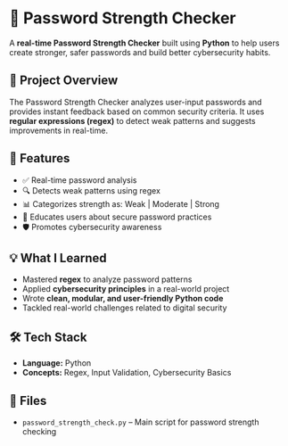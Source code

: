 # 🔐 Password Strength Checker 

A **real-time Password Strength Checker** built using **Python** to help users create stronger, safer passwords and build better cybersecurity habits.

## 📌 Project Overview

The Password Strength Checker analyzes user-input passwords and provides instant feedback based on common security criteria. It uses **regular expressions (regex)** to detect weak patterns and suggests improvements in real-time.

## 🚀 Features

- ✅ Real-time password analysis
- 🔍 Detects weak patterns using regex
- 📊 Categorizes strength as: Weak | Moderate | Strong
- 🧠 Educates users about secure password practices
- 🛡️ Promotes cybersecurity awareness

## 💡 What I Learned

- Mastered **regex** to analyze password patterns  
- Applied **cybersecurity principles** in a real-world project  
- Wrote **clean, modular, and user-friendly Python code**  
- Tackled real-world challenges related to digital security  

## 🛠️ Tech Stack

- **Language:** Python  
- **Concepts:** Regex, Input Validation, Cybersecurity Basics

## 📁 Files

- `password_strength_check.py` – Main script for password strength checking





